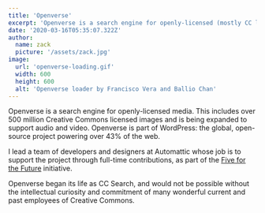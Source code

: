 ```yaml
---
title: 'Openverse'
excerpt: 'Openverse is a search engine for openly-licensed (mostly CC licensed) media that I help build at Automattic.'
date: '2020-03-16T05:35:07.322Z'
author:
  name: zack
  picture: '/assets/zack.jpg'
image:
  url: 'openverse-loading.gif'
  width: 600
  height: 600
  alt: 'Openverse loader by Francisco Vera and Ballio Chan'
---
```


Openverse is a search engine for openly-licensed media. This includes over 500 million Creative Commons licensed images and is being expanded to support audio and video. Openverse is part of WordPress: the global, open-source project powering over 43% of the web.

I lead a team of developers and designers at Automattic whose job is to support the project through full-time contributions, as part of the [Five for the Future](https://wordpress.org/five-for-the-future/) initiative.

Openverse began its life as CC Search, and would not be possible without the intellectual curiosity and commitment of many wonderful current and past employees of Creative Commons.
